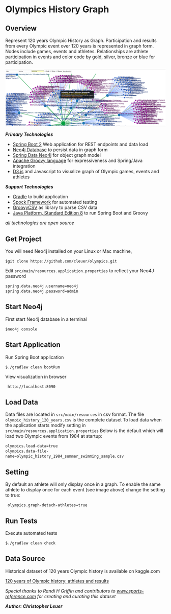 # Olympics History Graph

**Overview**
--------------------------------------------------------------------------
Represent 120 years Olympic History as Graph.  Participation and results from every Olympic event 
 over 120 years is represented in graph form. Nodes include games, events and athletes. Relationships are 
 athlete participation in events and color code by gold, silver, bronze or blue for participation.
 

![1984_summer_olympics_all_swimming](1984_summer_olympics_all_swimming.png)
  

 ***Primary Technologies***
 * [Spring Boot 2](https://spring.io/projects/spring-boot) Web application for REST endpoints and data load
 * [Neo4j Database](https://neo4j.com/) to persist data in graph form
 * [Spring Data Neo4j](https://spring.io/projects/spring-data-neo4j) for object graph model
 * [Apache Groovy language](http://groovy-lang.org/) for expressiveness and Spring/Java integration
 * [D3.js](https://d3js.org/) and Javascript to visualize graph of Olympic games, events and athletes

 ***Support Technologies***
 * [Gradle](https://gradle.org/) to build application
 * [Spock Framework](http://spockframework.org/) for automated testing
 * [GroovyCSV](https://github.com/xlson/groovycsv) as library to parse CSV data
 * [Java Platform, Standard Edition 8](https://www.oracle.com/technetwork/java/javase/overview/index.html) to run Spring Boot and Groovy
 
 _all technologies are open source_

**Get Project**
--------------------------------------------------------------------------
You will need Neo4j installed on your Linux or Mac machine,

    $git clone https://github.com/cleuer/olympics.git

Edit `src/main/resources.application.properties` to reflect your Neo4J password

    spring.data.neo4j.username=neo4j
    spring.data.neo4j.password=admin

**Start Neo4j**
--------------------------------------------------------------------------
First start Neo4j database in a terminal

    $neo4j console


**Start Application**
--------------------------------------------------------------------------
Run Spring Boot application

    $./gradlew clean bootRun

View visualization in browser

     http://localhost:8090

**Load Data**
---------------------------------------------------------------------------
Data files are located in `src/main/resources` in csv format. The file `olympic_history_120_years.csv` is the complete dataset
To load data when the application starts modify setting in `src/main/resources.application.properties` 
Below is the default which will load two Olympic events from 1984 at startup:
 
    olympics.load-data=true
    olympics.data-file-name=olympic_history_1984_summer_swimming_sample.csv

**Setting**
---------------------------------------------------------------------------
By default an athlete will only display once in a graph. To enable the same athlete
to display once for each event (see image above) change the setting to true:

     olympics.graph-detach-athletes=true
     
**Run Tests**
--------------------------------------------------------------------------
Execute automated tests

    $./gradlew clean check

**Data Source**
--------------------------------------------------------------------------
Historical dataset of 120 years Olympic history is available on kaggle.com

[120 years of Olympic history: athletes and results](https://www.kaggle.com/heesoo37/120-years-of-olympic-history-athletes-and-results)

_Special thanks to Randi H Griffin and contributors to www.sports-reference.com for creating and curating this dataset_

  ***Author: Christopher Leuer***